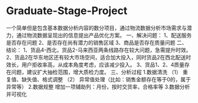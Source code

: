 # Graduate-Stage-Project
一个简单但是包含基本数据分析内容的数分项目，通过物流数据分析市场需求与潜力，通过物流数据呈现出的信息提出产品优化方案。
一、解决问题：
1、配送服务是否存在问题
2、是否存在尚有潜力的销售区域
3、商品是否存在质量问题
二、结论：
1、货品4-西北，货品2-马来西亚两条线路存在较大问题，急需提升时效。
2、货品2在华东地区还有较大市场空间，适合加大投入，同时货品2在西北配送时效长，用户拒收率高，从成本角度考虑，应该减少投入。
3、货品1、2、4质量存在问题，建议扩大抽检范围，增大质检力度。
三、分析过程
1.数据清洗
（1） 重复值、缺失值、格式调整
（2） 异常值处理（比如：销售金额存在等于0的，属于异常等）
2.数据规整
增加一项辅助列：月份，按时交货率，合格率等
3.数据分析并可视化
